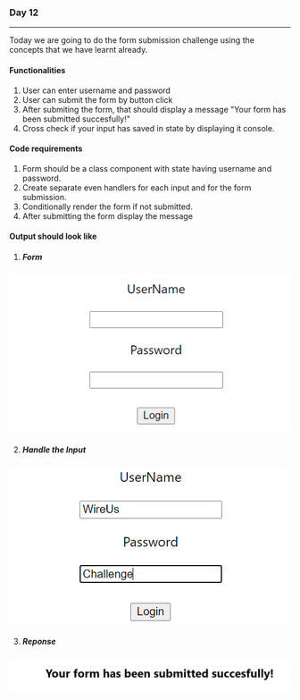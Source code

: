 ### Day 12
---
Today we are going to do the form submission challenge using the concepts that we have learnt already. 

#### Functionalities 
1. User can enter username and password
2. User can submit the form by button click
3. After submiting the form, that should display a message "Your form has been submitted succesfully!"
4. Cross check if your input has saved in state by displaying it console.

#### Code requirements
1. Form should be a class component with state having username and password.
2. Create separate even handlers for each input and for the form submission.
3. Conditionally render the form if not submitted. 
4. After submitting the form display the message

#### Output should look like
1. ##### Form
 ![](Form.png) 

2. ##### Handle the Input
 ![](InputHandle.png)
 
3. ##### Reponse
 ![](Response.png)